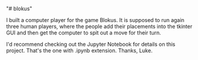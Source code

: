 "# blokus" 

I built a computer player for the game Blokus. It is supposed to run again three human players, where the people add their placements into the tkinter GUI and then get the computer to spit out a move for their turn.

I'd recommend checking out the Jupyter Notebook for details on this project. That's the one with .ipynb extension. Thanks, Luke.

